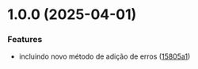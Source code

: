 # 1.0.0 (2025-04-01)


### Features

* incluindo novo método de adição de erros ([15805a1](https://github.com/pedrobarao/dl.buildingblocks.dotnet/commit/15805a1d5a7eda212887890ffaff66e3e76c591e))

